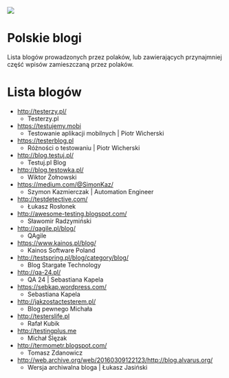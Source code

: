 [![](https://img.shields.io/badge/Facebook-%23TestowanieOprogramowania-blue.svg)](https://www.facebook.com/groups/TestowanieOprogramowania/)


# Polskie blogi

Lista blogów prowadzonych przez polaków, lub zawierających przynajmniej część wpisów zamieszczaną przez polaków.

# Lista blogów

* http://testerzy.pl/
   * Testerzy.pl
* https://testujemy.mobi
   * Testowanie aplikacji mobilnych | Piotr Wicherski
* https://testerblog.pl
   * Różności o testowaniu | Piotr Wicherski
* http://blog.testuj.pl/
   * Testuj.pl Blog
* http://blog.testowka.pl/
   * Wiktor Żołnowski
* https://medium.com/@SimonKaz/
   * Szymon Kazmierczak | Automation Engineer
* http://testdetective.com/
   * Łukasz Rosłonek
* http://awesome-testing.blogspot.com/
   * Sławomir Radzymiński
* http://qagile.pl/blog/
   * QAgile
* https://www.kainos.pl/blog/
   * Kainos Software Poland
* http://testspring.pl/blog/category/blog/
   * Blog Stargate Technology
* http://qa-24.pl/
   * QA 24 | Sebastiana Kapela
* https://sebkap.wordpress.com/
   * Sebastiana Kapela
* http://jakzostactesterem.pl/
   * Blog pewnego Michała
* http://testerslife.pl
   * Rafał Kubik
* http://testingplus.me
   * Michał Ślęzak
* http://termometr.blogspot.com/
   * Tomasz Zdanowicz
* http://web.archive.org/web/20160309122123/http://blog.alvarus.org/
   * Wersja archiwalna bloga | Łukasz Jasiński
